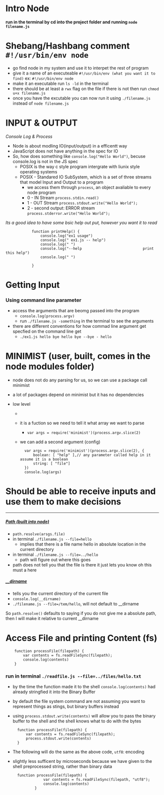 # Intro Node
 **run in the terminal by cd into the project folder and running `node filename.js`**


# Shebang/Hashbang comment `#!/usr/bin/env node `
* go find node in my system and use it to interpet the rest of program
* give it a name of an executeable `#!/usr/bin/env (what you want it to find)` ex: `#!/usr/bin/env node ` 
* make it an executable run `ls -ld` in the terminal
* there should be at least a `rwx` flag on the file if there is not then run `chmod u+x filename.js`
* once you have the excutable you can now run it using `./filename.js` instead of `node filename.js`

# INPUT & OUTPUT
*Console Log & Process*
* Node is about modling IO(input/output) in a efficentt way
* JavaScript does not have anything in the spec for IO
* So, how does something like `console.log("Hello World")`, becuse console.log is not in the JS spec
    * POSIX is the way c style program intergrate with liunix style operating systems
    * POSIX - Standared IO SubSystem, which is a set of three streams that model Input and Output to a program
        * we access them through `process`, an object avaliable to every node program
        * 0 - IN Stream `process.stdin.read()`
        * 1 - OUT Stream `process.stdout.write("Hello World");`
        * 2 - second output: ERROR stream `process.stderror.write("Hello World");`




*Its a good idea to have some bsic help out put, however you want it to read*

                function printHelp() {
                    console.log("ex1 usage")
                    console.log(" ex1.js -- help")
                    console.log(" ")
                    console.log("--help                            print this help")
                    console.log(" ")

                }


# Getting Input
### Using command line parameter
* access the arguments that are beomg passed into the program
    * `console.log(process.argv)`
    * run `./filename.js -something` in the terminal to see the arguments
* there are different conventions for how commad line argument get specfied on the command line get
    * `./ex1.js hello bye hello bye --bye - hello`


# MINIMIST (user, built, comes in the node modules folder)
* node does not do any parsing for us, so we can use a package call minimist
* a lot of packages depend on minimist but it has no dependencies
* low level

    * 
    * it is a fuction so we need to tell it what array we want to parse
        * `var args = require('minimist')(process.argv.slice(2)`
    * we can add a second argument (config)

            var args = require('minimist')(process.argv.slice(2), {
                boolean: [ "help" ],// any parameter called help in it assume it is a boolean
                string: [ "file"]
            })
            console.log(args)

# Should be able to receive inputs and use them to make decisions
___

##### [Path (built into node)](https://nodejs.org/api/path.html)
* `path.resolve(arsgs.file)`
* in terminal `./filename.js --file=hello`
    * implies that there is a file name hello in absolute location in the current directory
* in terminal `./filename.js --file=../hello`
    * path will figure out where this goes
* path does not tell you that the file is there it just lets you know oh this must a here

##### [__dirname]()
* tells you the current directory of the current file
* `console.log(__dirname)`
* `./filename.js --file=/tem/hello`, will not default to __dirname

So `path.resolve()` defaults to saying if you do not give me a absolute path, then I will make it relative to current __dirname


# Access File and printing Content (fs)

        function processFile(filepath) {
            var contents = fs.readFileSync(filepath);
            console.log(contents)
        }
### run in terminal `./readfile.js --file=../files/hello.txt`
* by the time the function made it to the shell `console.log(contents)` had already stringfied it into the Binary Buffer
* by default the file system command are not assuming you want to represent things as stings, but binary buffers instead
* using `process.stdout.write(contents)` will allow you to pass the binary buffer to the shell and the shell knows what to do with the bytes

        function processFile(filepath) {
            var contents = fs.readFileSync(filepath);
            process.stdout.write(contents)
        }


* The following will do the same as the above code, `utf8`: encoding
* slightly less sufficent by microseconds because we have given to the shell preprocessed string, rather than binary data

        function processFile(filepath) {
                    var contents = fs.readFileSync(filepath, "utf8");
                    console.log(contents)
                }